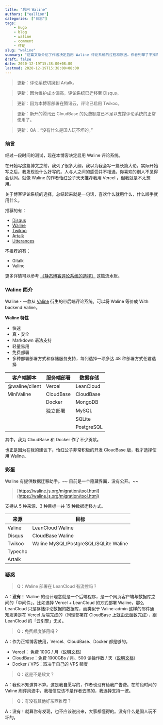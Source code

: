 ```yaml
---
title: "启用 Waline"
authors: ["eallion"]
categories: ["日志"]
tags:
    - hugo
    - blog
    - waline
    - comment
    - 评论
slug: "waline"
summary: "这篇文章介绍了作者决定启用 Waline 评论系统的过程和原因。作者列举了不推荐和推荐的评论系统，并介绍了 Waline 的特性和数据迁移助手。对于部署在 LeanCloud 上，作者解释了没有流控的设计理念。作者还回答了一些关于免费额度是否够用以及是否算软文的问题，并推荐了一些其他好东西。"
draft: false
date: 2020-12-19T15:38:00+08:00
lastmod: 2020-12-19T15:38:00+08:00
---
```


> 更新：评论系统切换到 Artalk。

> 更新：因为维护成本偏高，评论系统已迁移至 Disqus。

> 更新：因为本博客部署在腾讯云，评论已启用 Twikoo。

> 更新：新开的腾讯云 CloudBase 的免费额度已不足以支撑评论系统的正常使用了。

> 更新：QA：“没有什么是国人玩不坏的。”

### 前言

经过一段时间的测试，现在本博客决定启用 Waline 评论系统。

在开始写这篇博文之前，我列了很多大纲，我以为我会写一篇长篇大论，实际开始写之后，我发现没什么好写的。人与人之间的感受并不相通。你喜欢的别人不见得会认同。就像 Waline 的作者怡红公子天天推荐我用 Vercel ，但我就是不太想用。

关于博客评论系统的选择，总结起来就是一句话，喜欢什么就用什么，什么顺手就用什么。

推荐的有：

- [Disqus](https://disqus.com/)
- [Waline](https://waline.js.org/)
- [Twikoo](https://twikoo.js.org/)
- [Artalk](https://artalk.js.org/)
- [Utterances](https://utteranc.es/)

不推荐的有：

- Gitalk
- Valine

更多详情可以参考 [《静态博客评论系统的选择》](https://eallion.com/comments/) 这篇流水账。

### Waline 简介

Waline - 一款从 [Valine](https://valine.js.org/) 衍生的带后端评论系统。可以将 Waline 等价成 With backend Valine。

**Waline 特性**

- 快速
- 真・安全
- Markdown 语法支持
- 轻量易用
- 免费部署
- 多种部署部署方式和存储服务支持，每列选择一项多达 48 种部署方式任君选择

| **客户端脚本** | **服务端部署** | **数据存储** |
| -------------- | -------------- | ------------ |
| @waline/client | Vercel         | LeanCloud    |
| MiniValine     | CloudBase      | CloudBase    |
|                | Docker         | MongoDB      |
|                | 独立部署       | MySQL        |
|                |                | SQLite       |
|                |                | PostgreSQL   |

其中，我为 CloudBase 和 Docker 作了不少贡献。

也正是因为在我的建议下，怡红公子非常积极的开发 CloudBase 版，我才选择使用 Waline。

### 彩蛋

Waline 有提供数据迁移助手。~~ 目前是一个隐藏界面，没有公开。~~

> [https://waline.js.org/migration/tool.html](https://waline.js.org/migration/tool.html)

支持从 5 种来源、3 种目标一共 15 种数据迁移方式。

| 来源    | 目标                                  |
| ------- | ------------------------------------- |
| Valine  | LeanCloud Waline                      |
| Disqus  | CloudBase Waline                      |
| Twikoo  | Waline MySQL/PostgreSQL/SQLite Waline |
| Typecho |                                       |
| Artalk  |                                       |

### 疑惑

> Q：Waline 部署在 LeanCloud 有流控吗？

A：**没有！** Waline 的设计理念就是一个后端程序，是一个网页客户端与数据库之间的「中间件」。比如选择 Vercel + LeanCloud 的方式部署 Waline，那么 LeanCloud 只是存储评论数据的数据库，而类似于 Valine-admin 这样的邮件通知服务是在 Vercel 后端完成的（同理部署在 CloudBase 上就由云函数完成），跟 LeanCloud 的「云引擎」无关。

> Q：免费额度够用吗？

A：作为正常博客使用，Vercel、CloudBase、Docker 都是够的。

- Vercel： 免费 100G / 月（[说明文档](https://vercel.com/pricing)）
- CloudBase：免费 1000GBs / 月、500 读操作数 / 天（[说明文档](https://cloud.tencent.com/document/product/876/47816)）
- Docker / VPS：取决于自己的 VPS 额度

> Q：这是不是软文？

A：我也不知道算不算。这是我自愿写的，作者也没有给我广告费。在前段时间的 Valine 刷评风波中，我相信应该不是作者去搞的，我选择支持一波。

> Q：有没有其他好东西推荐？

A：没有！就算你有发现，也不应该说出来，大家都懂得的。没有什么是国人玩不坏的。
